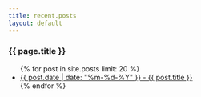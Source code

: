 ```yaml
---
title: recent.posts
layout: default
---
```


### {{ page.title }}

<ul>
  {% for post in site.posts limit: 20 %}
    <li><a href="{{ post.url }}">{{ post.date | date: "%m-%d-%Y" }} - {{ post.title }}</a></li>
  {% endfor %}
</ul>